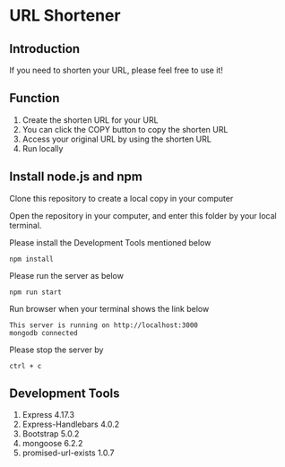 <h1>URL Shortener</h1>
<h2>Introduction</h2>  
<p>
  If you need to shorten your URL, please feel free to use it!
</p>

<h2>
  Function
</h2>
<ol>
  <li>Create the shorten URL for your URL</li>
  <li>You can click the COPY button to copy the shorten URL</li>
  <li>Access your original URL by using the shorten URL</li>
  <li>Run locally</li>
</ol>
<h2>
  Install node.js and npm

</h2>
<p>
  Clone this repository to create a local copy in your computer

</p>
<p>

  Open the repository in your computer, and enter this folder by your local terminal. 
</p>
<p>
  Please install the Development Tools mentioned below
</p>

  ````
  npm install
  ````
  
<p>
  Please run the server as below
</p>
  
  ````
  npm run start
  ````
<p>
  Run browser when your terminal shows the link below
</p>

  ````
  This server is running on http://localhost:3000
  mongodb connected
  ````
  
<p>
  Please stop the server by
</p>

  ````
  ctrl + c
  ````


<h2>
  Development Tools

</h2>
<ol>
  <li>Express 4.17.3</li>
  <li>Express-Handlebars 4.0.2</li>
  <li>Bootstrap 5.0.2</li>
  <li>mongoose 6.2.2</li>
  <li>promised-url-exists 1.0.7</li>
</ol>


